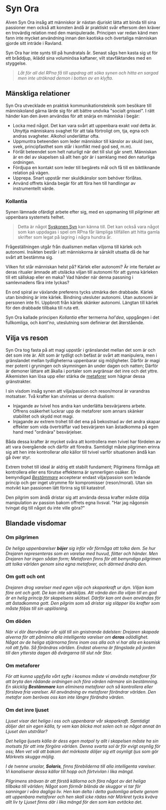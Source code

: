 <title>Syn Ora - Gravsådd</title>

# Syn Ora

Alven Syn Ora insåg att människor är nästan djuriskt lätta att binda till sina passioner men också att konsten ändå är praktiskt svår eftersom den kräver en trovärdig relation med den manipulerade. Principen var redan känd men fann inte mycket användning innan den kaotiska och övertaliga människan gjorde sitt inträde i Ravland.

Syn Ora har inte synts till på hundratals år. Senast sågs hen kasta sig ut för ett bråddjup, iklädd sina voluminösa kaftaner, vilt stavfäktandes med en styggelse.

> *Låt för all del RPna få till uppdrag att söka synen och hitta en sargad men inte uträknad demon i botten av en klyfta.*

## Mänskliga relationer

Syn Ora utvecklade en praktisk kommunikationsteknik som besökare till människoland gärna lärde sig för att bättre undvika "socialt gnissel". I rätt händer kan den även användas för att snärja en människa i begär:

* Locka med något. Det kan vara svårt att uppenbara exakt *vad* detta är. Utnyttja människans svaghet för att tala förtroligt om, tja, egna och andras svagheter. Alkohol underlättar ofta.
* Uppmuntra beteenden som leder människor till känslor av skuld (sex, svek, principfasthet som står i konflikt med god sed, m.m).
* Förlåt beteendet som helt naturligt när det till slut går snett. Människan är en del av skapelsen så allt hen gör är i samklang med den naturliga ordningen.
* Fördjupa en kontakt som leder till begärets mål och få till en biktliknande relation på vägen.
* Upprepa. Snart uppstår mer skuldkänslor som behöver förlåtas.
* Använd offrets kända begär för att föra hen till handlingar av instrumentellt värde.

### Kollantia

Synen lämnade ofärdigt arbete efter sig, med en uppmaning till pilgrimer att uppenbara systemets helhet.

> Detta är något [Syskonen Syn](syskonen_syn.html) kan känna till. Det kan också vara något som kan uppdagas i spel om RPna får lämpliga tillfällen att hitta gamla skrifter som legat på lagring i några hundra år.

Frågeställningen utgår från dualismen mellan viljorna till kärlek och autonomi. Insikten består i att människorna är särskilt utsatta då de har svårt att bestämma sig.

Vilken fot står människan helst på? Kärlek eller autonomi? Är inte flertalet av deras ritualer ämnade att utsläcka viljan till autonomi för att gynna kärleken till ett sällskap eller en maka? Vad händer när denna passning i samlevnadens fåra inte lyckas?

En ond spiral av växlande preferens tycks utmärka den drabbade. Kärlek utan bindning är inte kärlek. Bindning utesluter autonomi. Utan autonomi är personen inte fri. Uppbrott från kärlek skänker autonomi. Längtan till kärlek för den drabbade tillbaka till ruta ett.

Syn Ora kallade principen *Kollantia* efter termerna *hol'dea*, uppgången i det fullkomliga, och *kant'no*, uteslutning som definierar det återstående.

## Vilja vs reson

Syn Ora tog fasta på att magi uppstår i gränslandet mellan det som är och det som inte är. Allt som är tydligt och befäst är svårt att manipulera, men i gränslandet mellan tydligheterna uppenbarar sig möjligheter. Därför är magi mer potent i gryningen och skymningen än under dagen och natten; Därför är demoner lättare att åkalla i portaler som avgränsar det inre och det yttre. Alkemisten kan lösa upp eller stärka de [metaforer](#om-metaforer) som hägnar dessa gränstrakter.

I sin visdom insåg synen att vilja/passion och reson/moral är varandras motsatser. Två krafter kan utvinnas ur denna dualism:

* Injagande av tvivel hos andra kan underlätta besvärjarens arbete. Offrens osäkerhet luckrar upp de metaforer som annars skänker stabilitet och skydd mot magi.
* Injagande av extrem trohet till det ena på bekostnad av det andra skapar effekter som vida överträffar vad besvärjaren kan åstadkomma på egen hand med "ordinära" besvärjelser.

Båda dessa krafter är mycket svåra att kontrollera men tvivel har fördelen av att vara övergående och därför att föredra. Samtidigt måste pilgrimen erinra sig att hen inte kontrollerar *alla* källor till tvivel varför situationen ändå kan gå över styr.

Extrem trohet till ideal är aldrig ett stabilt fundament; Pilgrimens förmåga att kontrollera eller ens förutse effekterna är synnerligen osäker. En bemyndigad [*Bestämmare*](gravröset.html#bux-bare-tramahan) accepterar endast vilja/passion som ledande princip och ger inget utrymme för kompromisser (reson/moral). Utan sin motvikt kan passionen lätt förirra sig till katastrof.

Den pilgrim som ändå dristar sig att använda dessa krafter måste
dölja manipulation av passion bakom offrets egna livsval. "Har jag någonsin tvingat dig till något du inte ville göra?"

## Blandade visdomar

### Om pilgrimen

*De heliga uppenbarelser **böjer** sig inför vår förmåga att tolka dem. Se hur Drejaren representeras som en varelse med huvud, fötter och händer. Men Drejaren har ingen sådan form; Metaforen finns för att bemyndiga pilgrimen att tolka världen genom sina egna metaforer, och därmed ändra den.*

### Om gott och ont

*Drejaren drog varelser med egen vilja och skaparkraft ur dyn. Viljan kom före ont och gott. De kan inte särskiljas. Att vända den illa viljan till en god är en helig princip för skapelsens skötsel. Därför kan ont även användas för att åstadkomma gott. Den pilgrim som så dristar sig släpper lös krafter som måste följas till sin upplösning.*

### Om döden

*När vi dör återvänder vår själ till sin gnistrande ädelsten: Drejaren skapade alverna för att påminna alla intelligenta varelser om **deras** odödlighet. Något av de heliga stjärnorna finns inom oss alla och vi har alla en kosmisk roll att fylla. Så förändras världen. Endast alverna är fängslade på jorden till den yttersta dagen då dvärgarna till slut når Stor.*

### Om metaforer

*För att kunna uppfylla vårt syfte i kosmos måste vi använda metaforer för att bryta den rådande ordningen och föra värden närmare sin bestämning. En skicklig **Bestämmare** kan eliminera metaforer och så kontrollera eller förslava fria varelser. All användning av metaforer förändrar världen. Den metafor som berövas oss kan inte längre förändra värden.*

### Om det inre ljuset

*Ljuset visar det heliga i oss och uppenbarar vår skaparkraft. Samtidigt döljer det sin egen källa, ty vem kan blicka mot solen och se något annat än Ljuset den utstrålar?*

*Det heliga ljusets källa är dess egen motpol ty allt i skapelsen måste ha sin motsats för att inte förgöra världen. Denna svarta sol är för evigt osynlig för oss; Men vet väl att bakom det mörkaste döljer sig ett osynligt ljus som gör Mörkrets skugga möjlig.*

*I de tvenne ursolar, **Solaris**, finns förebilderna till alla intelligenta varelser. Vi kanaliserar dessa källor till hopp och förtvivlan i lika mängd.*

*Pilgrimens strävan är att förstå källorna och föra något av det heliga tillbaka till världen; Något som förmår blända de skuggor vi tar för sanningar i våra dagliga liv. Hen kan delta i detta gudomliga arbete genom att uppenbara metaforer och hen skall icke rädas när Mörkret tycks kväva allt liv ty Ljuset finns där i lika mängd för den som kan avtäcka det.*

